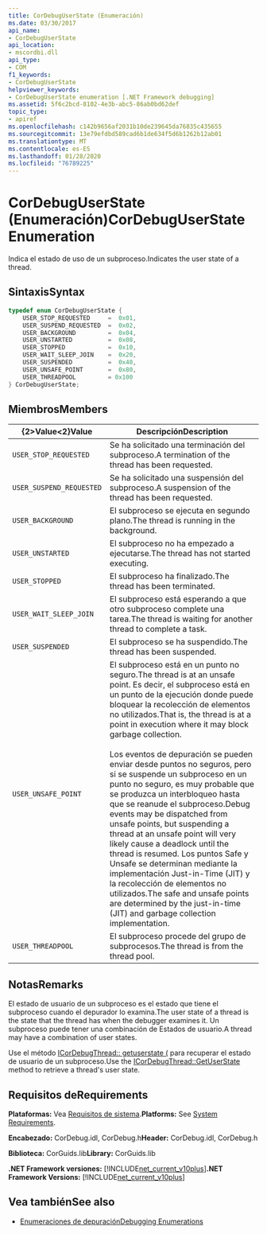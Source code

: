 ```yaml
---
title: CorDebugUserState (Enumeración)
ms.date: 03/30/2017
api_name:
- CorDebugUserState
api_location:
- mscordbi.dll
api_type:
- COM
f1_keywords:
- CorDebugUserState
helpviewer_keywords:
- CorDebugUserState enumeration [.NET Framework debugging]
ms.assetid: 5f6c2bcd-8102-4e3b-abc5-86ab0bd62def
topic_type:
- apiref
ms.openlocfilehash: c142b9656af2031b10de239645da76835c435655
ms.sourcegitcommit: 13e79efdbd589cad6b1de634f5d6b1262b12ab01
ms.translationtype: MT
ms.contentlocale: es-ES
ms.lasthandoff: 01/28/2020
ms.locfileid: "76789225"
---
```

# <a name="cordebuguserstate-enumeration"></a><span data-ttu-id="9a41f-102">CorDebugUserState (Enumeración)</span><span class="sxs-lookup"><span data-stu-id="9a41f-102">CorDebugUserState Enumeration</span></span>
<span data-ttu-id="9a41f-103">Indica el estado de uso de un subproceso.</span><span class="sxs-lookup"><span data-stu-id="9a41f-103">Indicates the user state of a thread.</span></span>  
  
## <a name="syntax"></a><span data-ttu-id="9a41f-104">Sintaxis</span><span class="sxs-lookup"><span data-stu-id="9a41f-104">Syntax</span></span>  
  
```cpp  
typedef enum CorDebugUserState {  
    USER_STOP_REQUESTED     =  0x01,  
    USER_SUSPEND_REQUESTED  =  0x02,  
    USER_BACKGROUND         =  0x04,  
    USER_UNSTARTED          =  0x08,  
    USER_STOPPED            =  0x10,  
    USER_WAIT_SLEEP_JOIN    =  0x20,  
    USER_SUSPENDED          =  0x40,  
    USER_UNSAFE_POINT       =  0x80,  
    USER_THREADPOOL         = 0x100  
} CorDebugUserState;  
```  
  
## <a name="members"></a><span data-ttu-id="9a41f-105">Miembros</span><span class="sxs-lookup"><span data-stu-id="9a41f-105">Members</span></span>  
  
|<span data-ttu-id="9a41f-106">{2&gt;Value&lt;2}</span><span class="sxs-lookup"><span data-stu-id="9a41f-106">Value</span></span>|<span data-ttu-id="9a41f-107">Descripción</span><span class="sxs-lookup"><span data-stu-id="9a41f-107">Description</span></span>|  
|-----------|-----------------|  
|`USER_STOP_REQUESTED`|<span data-ttu-id="9a41f-108">Se ha solicitado una terminación del subproceso.</span><span class="sxs-lookup"><span data-stu-id="9a41f-108">A termination of the thread has been requested.</span></span>|  
|`USER_SUSPEND_REQUESTED`|<span data-ttu-id="9a41f-109">Se ha solicitado una suspensión del subproceso.</span><span class="sxs-lookup"><span data-stu-id="9a41f-109">A suspension of the thread has been requested.</span></span>|  
|`USER_BACKGROUND`|<span data-ttu-id="9a41f-110">El subproceso se ejecuta en segundo plano.</span><span class="sxs-lookup"><span data-stu-id="9a41f-110">The thread is running in the background.</span></span>|  
|`USER_UNSTARTED`|<span data-ttu-id="9a41f-111">El subproceso no ha empezado a ejecutarse.</span><span class="sxs-lookup"><span data-stu-id="9a41f-111">The thread has not started executing.</span></span>|  
|`USER_STOPPED`|<span data-ttu-id="9a41f-112">El subproceso ha finalizado.</span><span class="sxs-lookup"><span data-stu-id="9a41f-112">The thread has been terminated.</span></span>|  
|`USER_WAIT_SLEEP_JOIN`|<span data-ttu-id="9a41f-113">El subproceso está esperando a que otro subproceso complete una tarea.</span><span class="sxs-lookup"><span data-stu-id="9a41f-113">The thread is waiting for another thread to complete a task.</span></span>|  
|`USER_SUSPENDED`|<span data-ttu-id="9a41f-114">El subproceso se ha suspendido.</span><span class="sxs-lookup"><span data-stu-id="9a41f-114">The thread has been suspended.</span></span>|  
|`USER_UNSAFE_POINT`|<span data-ttu-id="9a41f-115">El subproceso está en un punto no seguro.</span><span class="sxs-lookup"><span data-stu-id="9a41f-115">The thread is at an unsafe point.</span></span> <span data-ttu-id="9a41f-116">Es decir, el subproceso está en un punto de la ejecución donde puede bloquear la recolección de elementos no utilizados.</span><span class="sxs-lookup"><span data-stu-id="9a41f-116">That is, the thread is at a point in execution where it may block garbage collection.</span></span><br /><br /> <span data-ttu-id="9a41f-117">Los eventos de depuración se pueden enviar desde puntos no seguros, pero si se suspende un subproceso en un punto no seguro, es muy probable que se produzca un interbloqueo hasta que se reanude el subproceso.</span><span class="sxs-lookup"><span data-stu-id="9a41f-117">Debug events may be dispatched from unsafe points, but suspending a thread at an unsafe point  will very likely cause a deadlock until the thread is resumed.</span></span> <span data-ttu-id="9a41f-118">Los puntos Safe y Unsafe se determinan mediante la implementación Just-in-Time (JIT) y la recolección de elementos no utilizados.</span><span class="sxs-lookup"><span data-stu-id="9a41f-118">The safe and unsafe points are determined by the just-in-time (JIT) and garbage collection implementation.</span></span>|  
|`USER_THREADPOOL`|<span data-ttu-id="9a41f-119">El subproceso procede del grupo de subprocesos.</span><span class="sxs-lookup"><span data-stu-id="9a41f-119">The thread is from the thread pool.</span></span>|  
  
## <a name="remarks"></a><span data-ttu-id="9a41f-120">Notas</span><span class="sxs-lookup"><span data-stu-id="9a41f-120">Remarks</span></span>  
 <span data-ttu-id="9a41f-121">El estado de usuario de un subproceso es el estado que tiene el subproceso cuando el depurador lo examina.</span><span class="sxs-lookup"><span data-stu-id="9a41f-121">The user state of a thread is the state that the thread has when the debugger examines it.</span></span> <span data-ttu-id="9a41f-122">Un subproceso puede tener una combinación de Estados de usuario.</span><span class="sxs-lookup"><span data-stu-id="9a41f-122">A thread may have a combination of user states.</span></span>  
  
 <span data-ttu-id="9a41f-123">Use el método [ICorDebugThread:: getuserstate (](icordebugthread-getuserstate-method.md) para recuperar el estado de usuario de un subproceso.</span><span class="sxs-lookup"><span data-stu-id="9a41f-123">Use the [ICorDebugThread::GetUserState](icordebugthread-getuserstate-method.md) method to retrieve a thread's user state.</span></span>  
  
## <a name="requirements"></a><span data-ttu-id="9a41f-124">Requisitos de</span><span class="sxs-lookup"><span data-stu-id="9a41f-124">Requirements</span></span>  
 <span data-ttu-id="9a41f-125">**Plataformas:** Vea [Requisitos de sistema](../../../../docs/framework/get-started/system-requirements.md).</span><span class="sxs-lookup"><span data-stu-id="9a41f-125">**Platforms:** See [System Requirements](../../../../docs/framework/get-started/system-requirements.md).</span></span>  
  
 <span data-ttu-id="9a41f-126">**Encabezado:** CorDebug.idl, CorDebug.h</span><span class="sxs-lookup"><span data-stu-id="9a41f-126">**Header:** CorDebug.idl, CorDebug.h</span></span>  
  
 <span data-ttu-id="9a41f-127">**Biblioteca:** CorGuids.lib</span><span class="sxs-lookup"><span data-stu-id="9a41f-127">**Library:** CorGuids.lib</span></span>  
  
 <span data-ttu-id="9a41f-128">**.NET Framework versiones:** [!INCLUDE[net_current_v10plus](../../../../includes/net-current-v10plus-md.md)]</span><span class="sxs-lookup"><span data-stu-id="9a41f-128">**.NET Framework Versions:** [!INCLUDE[net_current_v10plus](../../../../includes/net-current-v10plus-md.md)]</span></span>  
  
## <a name="see-also"></a><span data-ttu-id="9a41f-129">Vea también</span><span class="sxs-lookup"><span data-stu-id="9a41f-129">See also</span></span>

- [<span data-ttu-id="9a41f-130">Enumeraciones de depuración</span><span class="sxs-lookup"><span data-stu-id="9a41f-130">Debugging Enumerations</span></span>](debugging-enumerations.md)

